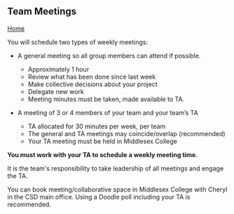 ## Team Meetings
[Home](README.md)

You will schedule two types of weekly meetings:  
* A general meeting so all group members can attend if possible.
    * Approximately 1 hour
    * Review what has been done since last week
    * Make collective decisions about your project
    * Delegate new work
    * Meeting minutes must be taken, made available to TA.  
    
* A meeting of 3 or 4 members of your team and your team’s TA 
    * TA allocated for 30 minutes per week, per team
    * The general and TA meetings may coincide/overlap (recommended)
    * Your TA meeting must be held in Middlesex College

**You must work with your TA to schedule a weekly meeting time.**

It is the team's responsibility to take leadership of all meetings and engage the TA.

You can book meeting/collaborative space in Middlesex College with Cheryl in the CSD main office.
Using a Doodle poll including your TA is recommended.

